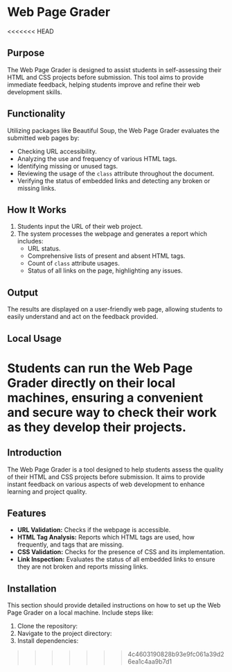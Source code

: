 # Web Page Grader

<<<<<<< HEAD
## Purpose
The Web Page Grader is designed to assist students in self-assessing their HTML and CSS projects before submission. This tool aims to provide immediate feedback, helping students improve and refine their web development skills.

## Functionality
Utilizing packages like Beautiful Soup, the Web Page Grader evaluates the submitted web pages by:
- Checking URL accessibility.
- Analyzing the use and frequency of various HTML tags.
- Identifying missing or unused tags.
- Reviewing the usage of the `class` attribute throughout the document.
- Verifying the status of embedded links and detecting any broken or missing links.

## How It Works
1. Students input the URL of their web project.
2. The system processes the webpage and generates a report which includes:
   - URL status.
   - Comprehensive lists of present and absent HTML tags.
   - Count of `class` attribute usages.
   - Status of all links on the page, highlighting any issues.

## Output
The results are displayed on a user-friendly web page, allowing students to easily understand and act on the feedback provided.

## Local Usage
Students can run the Web Page Grader directly on their local machines, ensuring a convenient and secure way to check their work as they develop their projects.
=======
## Introduction
The Web Page Grader is a tool designed to help students assess the quality of their HTML and CSS projects before submission. It aims to provide instant feedback on various aspects of web development to enhance learning and project quality.

## Features
- **URL Validation:** Checks if the webpage is accessible.
- **HTML Tag Analysis:** Reports which HTML tags are used, how frequently, and tags that are missing.
- **CSS Validation:** Checks for the presence of CSS and its implementation.
- **Link Inspection:** Evaluates the status of all embedded links to ensure they are not broken and reports missing links.

## Installation
This section should provide detailed instructions on how to set up the Web Page Grader on a local machine. Include steps like:
1. Clone the repository:
2. Navigate to the project directory:
3. Install dependencies:

>>>>>>> 4c4603190828b93e9fc061a39d26ea1c4aa9b7d1
